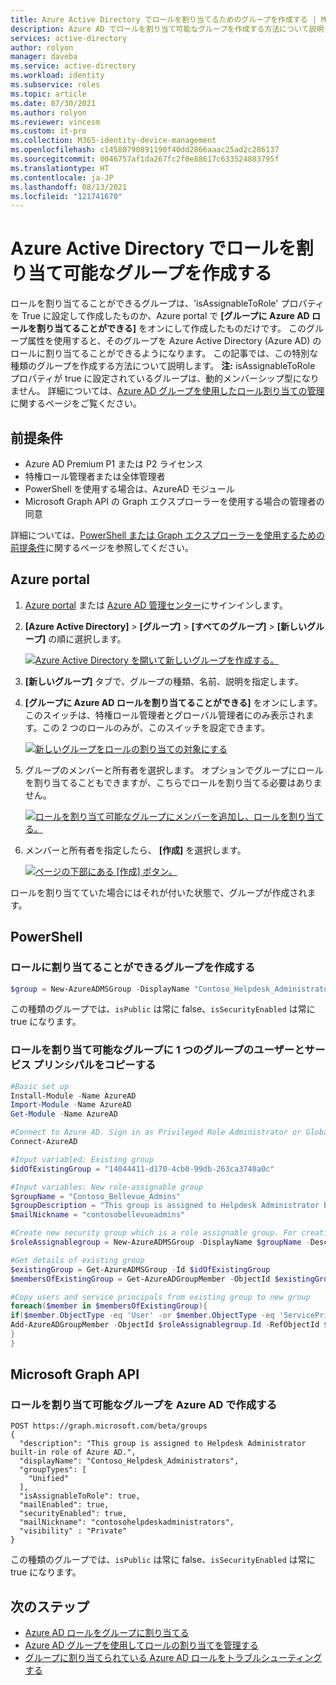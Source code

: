 ```yaml
---
title: Azure Active Directory でロールを割り当てるためのグループを作成する | Microsoft Docs
description: Azure AD でロールを割り当て可能なグループを作成する方法について説明します。 Azure portal、PowerShell、または Graph API で Azure ロールを管理します。
services: active-directory
author: rolyon
manager: daveba
ms.service: active-directory
ms.workload: identity
ms.subservice: roles
ms.topic: article
ms.date: 07/30/2021
ms.author: rolyon
ms.reviewer: vincesm
ms.custom: it-pro
ms.collection: M365-identity-device-management
ms.openlocfilehash: c14580790891190f40dd2866aaac25ad2c286137
ms.sourcegitcommit: 0046757af1da267fc2f0e88617c633524883795f
ms.translationtype: HT
ms.contentlocale: ja-JP
ms.lasthandoff: 08/13/2021
ms.locfileid: "121741670"
---
```

# <a name="create-a-role-assignable-group-in-azure-active-directory"></a>Azure Active Directory でロールを割り当て可能なグループを作成する

ロールを割り当てることができるグループは、'isAssignableToRole' プロパティを True に設定して作成したものか、Azure portal で **[グループに Azure AD ロールを割り当てることができる]** をオンにして作成したものだけです。 このグループ属性を使用すると、そのグループを Azure Active Directory (Azure AD) のロールに割り当てることができるようになります。 この記事では、この特別な種類のグループを作成する方法について説明します。 **注:** isAssignableToRole プロパティが true に設定されているグループは、動的メンバーシップ型になりません。 詳細については、[Azure AD グループを使用したロール割り当ての管理](groups-concept.md)に関するページをご覧ください。

## <a name="prerequisites"></a>前提条件

- Azure AD Premium P1 または P2 ライセンス
- 特権ロール管理者または全体管理者
- PowerShell を使用する場合は、AzureAD モジュール
- Microsoft Graph API の Graph エクスプローラーを使用する場合の管理者の同意

詳細については、[PowerShell または Graph エクスプローラーを使用するための前提条件](prerequisites.md)に関するページを参照してください。

## <a name="azure-portal"></a>Azure portal

1. [Azure portal](https://portal.azure.com) または [Azure AD 管理センター](https://aad.portal.azure.com)にサインインします。

1. **[Azure Active Directory]**  >  **[グループ]**  >  **[すべてのグループ]**  >  **[新しいグループ]** の順に選択します。

    [![Azure Active Directory を開いて新しいグループを作成する。](./media/groups-create-eligible/new-group.png "Azure Active Directory を開いて新しいグループを作成する。")](./media/groups-create-eligible/new-group.png#<lightbox>)

1. **[新しいグループ]** タブで、グループの種類、名前、説明を指定します。

1. **[グループに Azure AD ロールを割り当てることができる]** をオンにします。 このスイッチは、特権ロール管理者とグローバル管理者にのみ表示されます。この 2 つのロールのみが、このスイッチを設定できます。

    [![新しいグループをロールの割り当ての対象にする](./media/groups-create-eligible/eligible-switch.png "新しいグループをロールの割り当ての対象にする")](./media/groups-create-eligible/eligible-switch.png#<lightbox>)

1. グループのメンバーと所有者を選択します。 オプションでグループにロールを割り当てることもできますが、こちらでロールを割り当てる必要はありません。

    [![ロールを割り当て可能なグループにメンバーを追加し、ロールを割り当てる。](./media/groups-create-eligible/specify-members.png "ロールを割り当て可能なグループにメンバーを追加し、ロールを割り当てる。")](./media/groups-create-eligible/specify-members.png#<lightbox>)

1. メンバーと所有者を指定したら、 **[作成]** を選択します。

    [![ページの下部にある [作成] ボタン。](./media/groups-create-eligible/create-button.png "ページの下部にある [作成] ボタン。")](./media/groups-create-eligible/create-button.png#<lightbox>)

ロールを割り当てていた場合にはそれが付いた状態で、グループが作成されます。

## <a name="powershell"></a>PowerShell

### <a name="create-a-group-that-can-be-assigned-to-role"></a>ロールに割り当てることができるグループを作成する

```powershell
$group = New-AzureADMSGroup -DisplayName "Contoso_Helpdesk_Administrators" -Description "This group is assigned to Helpdesk Administrator built-in role in Azure AD." -MailEnabled $true -SecurityEnabled $true -MailNickName "contosohelpdeskadministrators" -IsAssignableToRole $true
```

この種類のグループでは、`isPublic` は常に false、`isSecurityEnabled` は常に true になります。

### <a name="copy-one-groups-users-and-service-principals-into-a-role-assignable-group"></a>ロールを割り当て可能なグループに 1 つのグループのユーザーとサービス プリンシパルをコピーする

```powershell
#Basic set up
Install-Module -Name AzureAD
Import-Module -Name AzureAD
Get-Module -Name AzureAD

#Connect to Azure AD. Sign in as Privileged Role Administrator or Global Administrator. Only these two roles can create a role-assignable group.
Connect-AzureAD

#Input variabled: Existing group
$idOfExistingGroup = "14044411-d170-4cb0-99db-263ca3740a0c"

#Input variables: New role-assignable group
$groupName = "Contoso_Bellevue_Admins"
$groupDescription = "This group is assigned to Helpdesk Administrator built-in role in Azure AD."
$mailNickname = "contosobellevueadmins"

#Create new security group which is a role assignable group. For creating a Microsoft 365 group, set GroupTypes="Unified" and MailEnabled=$true
$roleAssignablegroup = New-AzureADMSGroup -DisplayName $groupName -Description $groupDescription -MailEnabled $false -MailNickname $mailNickname -SecurityEnabled $true -IsAssignableToRole $true

#Get details of existing group
$existingGroup = Get-AzureADMSGroup -Id $idOfExistingGroup
$membersOfExistingGroup = Get-AzureADGroupMember -ObjectId $existingGroup.Id

#Copy users and service principals from existing group to new group
foreach($member in $membersOfExistingGroup){
if($member.ObjectType -eq 'User' -or $member.ObjectType -eq 'ServicePrincipal'){
Add-AzureADGroupMember -ObjectId $roleAssignablegroup.Id -RefObjectId $member.ObjectId
}
}
```

## <a name="microsoft-graph-api"></a>Microsoft Graph API

### <a name="create-a-role-assignable-group-in-azure-ad"></a>ロールを割り当て可能なグループを Azure AD で作成する

```http
POST https://graph.microsoft.com/beta/groups
{
  "description": "This group is assigned to Helpdesk Administrator built-in role of Azure AD.",
  "displayName": "Contoso_Helpdesk_Administrators",
  "groupTypes": [
    "Unified"
  ],
  "isAssignableToRole": true,
  "mailEnabled": true,
  "securityEnabled": true,
  "mailNickname": "contosohelpdeskadministrators",
  "visibility" : "Private"
}
```

この種類のグループでは、`isPublic` は常に false、`isSecurityEnabled` は常に true になります。

## <a name="next-steps"></a>次のステップ

- [Azure AD ロールをグループに割り当てる](groups-assign-role.md)
- [Azure AD グループを使用してロールの割り当てを管理する](groups-concept.md)
- [グループに割り当てられている Azure AD ロールをトラブルシューティングする](groups-faq-troubleshooting.yml)

